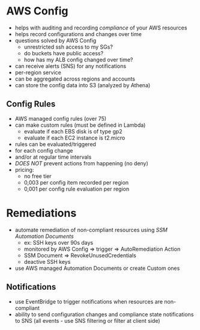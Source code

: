 # AWS Config

* helps with auditing and recording *compliance* of your AWS resources
* helps record configurations and changes over time
* questions solved by AWS Config
  * unrestricted ssh access to my SGs?
  * do buckets have public access?
  * how has my ALB config changed over time?
* can receive alerts (SNS) for any notifications
* per-region service
* can be aggregated across regions and accounts
* can store the config data into S3 (analyzed by Athena)

## Config Rules

* AWS managed config rules (over 75)
* can make custom rules (must be defined in Lambda)
  * evaluate if each EBS disk is of type gp2
  * evaluate if each EC2 instance is t2.micro
* rules can be evaluated/triggered
 * for each config change
 * and/or at regular time intervals
* *DOES NOT* prevent actions from happening (no deny)
* pricing:
  * no free tier
  * 0,003 per config item recorded per region
  * 0,001 per config rule evaluation per region

# Remediations

* automate remediation of non-compliant resources using *SSM Automation Documents*
  * ex: SSH keys over 90s days
  * monitored by AWS Config => trigger => AutoRemediation Action
  * SSM Document => RevokeUnusedCredentials
  * deactive SSH keys
* use AWS managed Automation Documents or create Custom ones

## Notifications

* use EventBridge to trigger notifications when resources are non-compliant
* ability to send configuration changes and compliance state notifications to SNS
  (all events - use SNS filtering or filter at client side)
